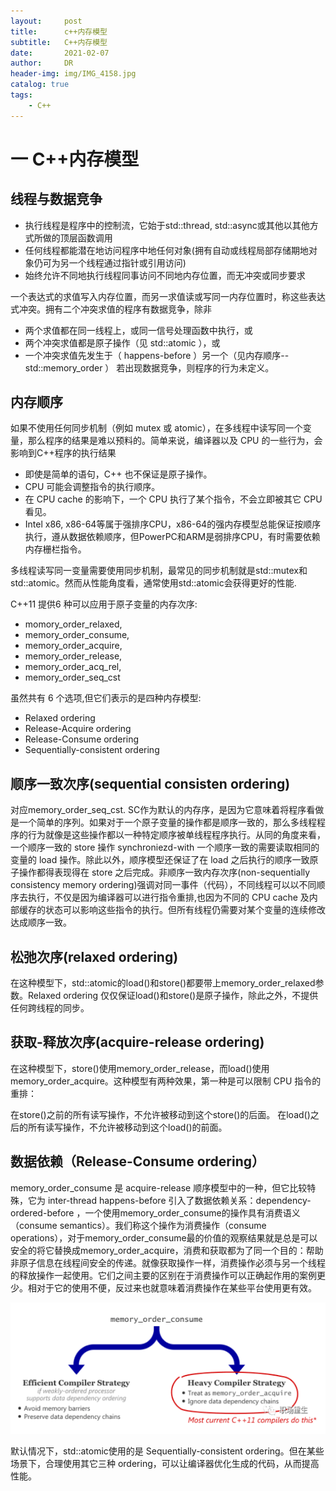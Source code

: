 ```yaml
---
layout:     post
title:      c++内存模型
subtitle:   C++内存模型
date:       2021-02-07
author:     DR
header-img: img/IMG_4158.jpg
catalog: true
tags:
    - C++
---
```


# 一 C++内存模型

## 线程与数据竞争
* 执行线程是程序中的控制流，它始于std::thread, std::async或其他以其他方式所做的顶层函数调用
* 任何线程都能潜在地访问程序中地任何对象(拥有自动或线程局部存储期地对象仍可为另一个线程通过指针或引用访问)
* 始终允许不同地执行线程同事访问不同地内存位置，而无冲突或同步要求

一个表达式的求值写入内存位置，而另一求值读或写同一内存位置时，称这些表达式冲突。拥有二个冲突求值的程序有数据竞争，除非
* 两个求值都在同一线程上，或同一信号处理函数中执行，或
* 两个冲突求值都是原子操作（见 std::atomic ），或
* 一个冲突求值先发生于（ happens-before ）另一个（见内存顺序--std::memory_order ）
若出现数据竞争，则程序的行为未定义。
## 内存顺序
如果不使用任何同步机制（例如 mutex 或 atomic），在多线程中读写同一个变量，那么程序的结果是难以预料的。简单来说，编译器以及 CPU 的一些行为，会影响到C++程序的执行结果
* 即使是简单的语句，C++ 也不保证是原子操作。
* CPU 可能会调整指令的执行顺序。
* 在 CPU cache 的影响下，一个 CPU 执行了某个指令，不会立即被其它 CPU 看见。
* Intel x86, x86-64等属于强排序CPU，x86-64的强内存模型总能保证按顺序执行，遵从数据依赖顺序，但PowerPC和ARM是弱排序CPU，有时需要依赖内存栅栏指令。

多线程读写同一变量需要使用同步机制，最常见的同步机制就是std::mutex和std::atomic。然而从性能角度看，通常使用std::atomic会获得更好的性能.

C++11 提供6 种可以应用于原子变量的内存次序:

* momory_order_relaxed,
* memory_order_consume,
* memory_order_acquire,
* memory_order_release,
* memory_order_acq_rel,
* memory_order_seq_cst

虽然共有 6 个选项,但它们表示的是四种内存模型:

* Relaxed ordering
* Release-Acquire ordering
* Release-Consume ordering
* Sequentially-consistent ordering

## 顺序一致次序(sequential consisten ordering)

对应memory_order_seq_cst. SC作为默认的内存序，是因为它意味着将程序看做是一个简单的序列。如果对于一个原子变量的操作都是顺序一致的，那么多线程程序的行为就像是这些操作都以一种特定顺序被单线程程序执行。从同的角度来看，一个顺序一致的 store 操作 synchroniezd-with 一个顺序一致的需要读取相同的变量的 load 操作。除此以外，顺序模型还保证了在 load 之后执行的顺序一致原子操作都得表现得在 store 之后完成。非顺序一致内存次序(non-sequentially consistency memory ordering)强调对同一事件（代码），不同线程可以以不同顺序去执行，不仅是因为编译器可以进行指令重排,也因为不同的 CPU cache 及内部缓存的状态可以影响这些指令的执行。但所有线程仍需要对某个变量的连续修改达成顺序一致。

## 松弛次序(relaxed ordering)

在这种模型下，std::atomic的load()和store()都要带上memory_order_relaxed参数。Relaxed ordering 仅仅保证load()和store()是原子操作，除此之外，不提供任何跨线程的同步。

## 获取-释放次序(acquire-release ordering)

在这种模型下，store()使用memory_order_release，而load()使用memory_order_acquire。这种模型有两种效果，第一种是可以限制 CPU 指令的重排：

在store()之前的所有读写操作，不允许被移动到这个store()的后面。
在load()之后的所有读写操作，不允许被移动到这个load()的前面。
 

## 数据依赖（Release-Consume ordering）

memory_order_consume 是 acquire-release 顺序模型中的一种，但它比较特殊，它为 inter-thread happens-before 引入了数据依赖关系：dependency-ordered-before ，一个使用memory_order_consume的操作具有消费语义（consume semantics）。我们称这个操作为消费操作（consume operations），对于memory_order_consume最的价值的观察结果就是总是可以安全的将它替换成memory_order_acquire，消费和获取都为了同一个目的：帮助非原子信息在线程间安全的传递。就像获取操作一样，消费操作必须与另一个线程的释放操作一起使用。它们之间主要的区别在于消费操作可以正确起作用的案例更少。相对于它的使用不便，反过来也就意味着消费操作在某些平台使用更有效。

![](https://raw.githubusercontent.com/DeruiLiu/DeruiLiu.github.io/master/img/post/%E5%86%85%E5%AD%98%E6%A8%A1%E5%9E%8B1.png)

默认情况下，std::atomic使用的是 Sequentially-consistent ordering。但在某些场景下，合理使用其它三种 ordering，可以让编译器优化生成的代码，从而提高性能。
